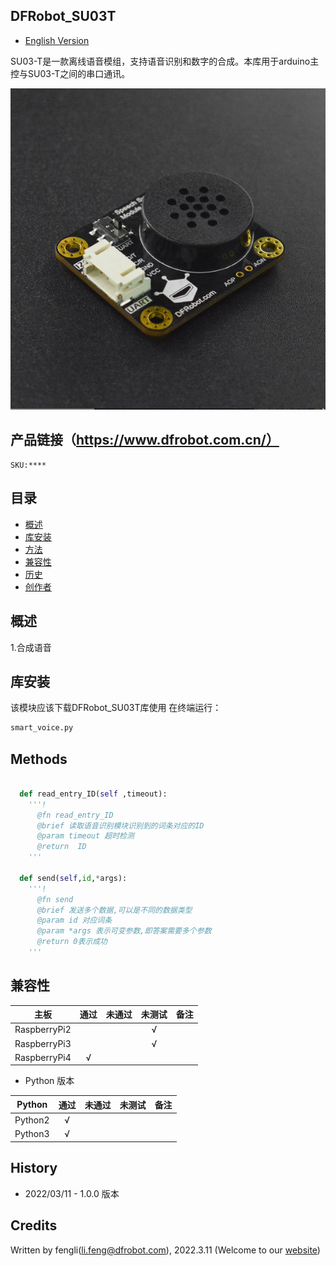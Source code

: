 ## DFRobot_SU03T
- [English Version](./README.md)

SU03-T是一款离线语音模组，支持语音识别和数字的合成。本库用于arduino主控与SU03-T之间的串口通讯。

![正反面svg效果图](../../resources/images/dfr0760.png)


## 产品链接（https://www.dfrobot.com.cn/）
    SKU:****

## 目录

* [概述](#概述)
* [库安装](#库安装)
* [方法](#方法)
* [兼容性](#兼容性y)
* [历史](#历史)
* [创作者](#创作者)

## 概述

   1.合成语音<br>



## 库安装

该模块应该下载DFRobot_SU03T库使用
在终端运行：
```python
smart_voice.py
```

## Methods

```python

  def read_entry_ID(self ,timeout):
    '''!
      @fn read_entry_ID
      @brief 读取语音识别模块识别到的词条对应的ID
      @param timeout 超时检测
      @return  ID
    '''

  def send(self,id,*args):
    '''!
      @fn send
      @brief 发送多个数据,可以是不同的数据类型
      @param id 对应词条
      @param *args 表示可变参数,即答案需要多个参数
      @return 0表示成功
    '''
```


## 兼容性



| 主板         | 通过 | 未通过 | 未测试 | 备注 |
| ------------ | :--: | :----: | :----: | :--: |
| RaspberryPi2 |      |        |   √    |      |
| RaspberryPi3 |      |        |   √    |      |
| RaspberryPi4 |  √   |        |        |      |

* Python 版本

| Python  | 通过 | 未通过 | 未测试 | 备注 |
| ------- | :--: | :----: | :----: | ---- |
| Python2 |  √   |        |        |      |
| Python3 |  √   |        |        |      |

## History

- 2022/03/11 - 1.0.0 版本


## Credits

Written by fengli(li.feng@dfrobot.com), 2022.3.11 (Welcome to our [website](https://www.dfrobot.com/))
